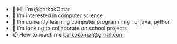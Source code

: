 - 👋 Hi, I’m @barkokOmar
- 👀 I’m interested in computer science
- 🌱 I’m currently learning computer programming : c, java, python
- 💞️ I’m looking to collaborate on school projects
- 📫 How to reach me barkokomar@gmail.com

<!---
barkokOmar/barkokOmar is a ✨ special ✨ repository because its `README.md` (this file) appears on your GitHub profile.
You can click the Preview link to take a look at your changes.
--->
